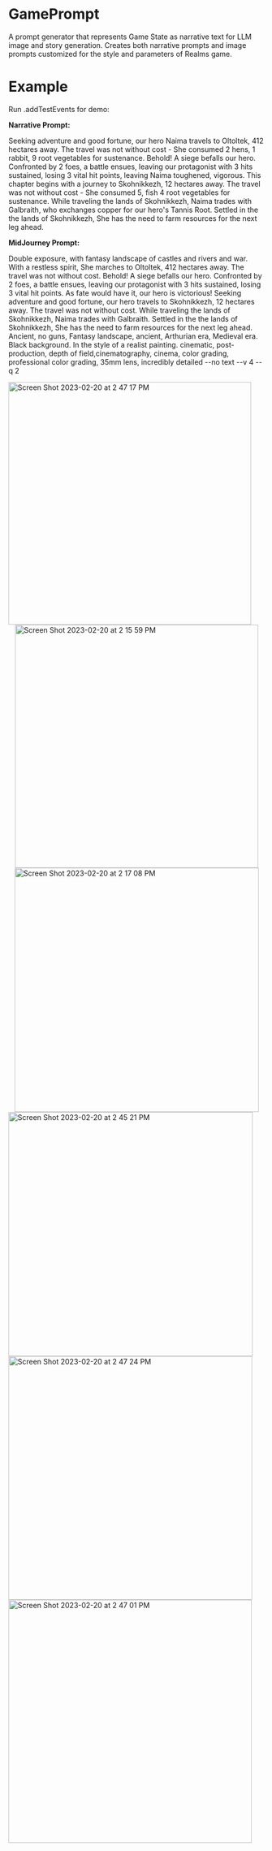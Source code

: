 # GamePrompt
A prompt generator that represents Game State as narrative text for LLM image and story generation. Creates both narrative prompts and image prompts customized for the style and parameters of Realms game.

# Example 

Run .addTestEvents for demo:

**Narrative Prompt:**

Seeking adventure and good fortune, our hero Naima travels to Oltoltek, 412 hectares away. The travel was not without cost - She consumed 2 hens, 1 rabbit, 9 root vegetables for sustenance. Behold! A siege befalls our hero. Confronted by 2 foes, a battle ensues, leaving our protagonist with 3 hits sustained, losing 3 vital hit points, leaving Naima toughened, vigorous. This chapter begins with a journey to Skohnikkezh, 12 hectares away. The travel was not without cost - She consumed 5, fish 4 root vegetables for sustenance. While traveling the lands of Skohnikkezh, Naima trades with Galbraith, who exchanges copper for our hero's Tannis Root. Settled in the the lands of Skohnikkezh, She has the need to farm resources for the next leg ahead.  
 
**MidJourney Prompt:**

Double exposure, with fantasy landscape of castles and rivers and war. With a restless spirit, She marches to Oltoltek, 412 hectares away. The travel was not without cost.  Behold! A siege befalls our hero. Confronted by 2 foes, a battle ensues, leaving our protagonist with 3 hits sustained, losing 3 vital hit points. As fate would have it, our hero is victorious! Seeking adventure and good fortune, our hero travels to Skohnikkezh, 12 hectares away. The travel was not without cost.  While traveling the lands of Skohnikkezh, Naima trades with Galbraith. Settled in the the lands of Skohnikkezh, She has the need to farm resources for the next leg ahead.   Ancient, no guns, Fantasy landscape, ancient, Arthurian era, Medieval era. Black background. In the style of a realist painting. cinematic, post-production, depth of field,cinematography, cinema, color grading, professional color grading, 35mm lens, incredibly detailed --no text --v 4 --q 2

<img width="478" alt="Screen Shot 2023-02-20 at 2 47 17 PM" src="https://user-images.githubusercontent.com/44890312/220209102-74647a1d-4cde-4045-b926-a5a272aacc66.png">
<img width="479" alt="Screen Shot 2023-02-20 at 2 15 59 PM" src="https://user-images.githubusercontent.com/44890312/220206316-5627f95e-1774-42be-8872-c9f6ba9fae64.png" style="display: block; margin: 0 auto;">
<img width="481" alt="Screen Shot 2023-02-20 at 2 17 08 PM" src="https://user-images.githubusercontent.com/44890312/220206337-dfed6f98-55e0-4779-9786-df6d26f8cc73.png" style="display: block; margin: 0 auto;">
<img width="481" alt="Screen Shot 2023-02-20 at 2 45 21 PM" src="https://user-images.githubusercontent.com/44890312/220209061-edf943c7-4875-4816-af05-2e62efc8395a.png">
<img width="480" alt="Screen Shot 2023-02-20 at 2 47 24 PM" src="https://user-images.githubusercontent.com/44890312/220209084-7e9f671f-2ade-4485-bae4-3e4b4e81aaa7.png">
<img width="479" alt="Screen Shot 2023-02-20 at 2 47 01 PM" src="https://user-images.githubusercontent.com/44890312/220209123-11f5fcce-44d0-47ec-a305-b1c234eaf634.png">



